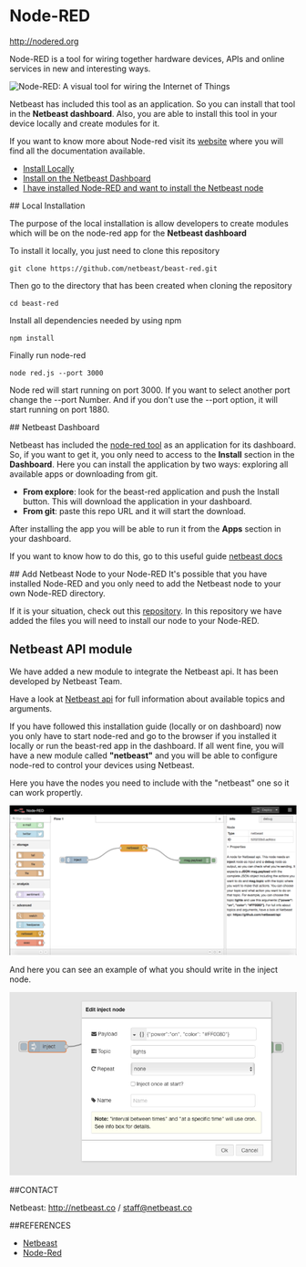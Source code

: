 # Node-RED

http://nodered.org

Node-RED is a tool for wiring together hardware devices, APIs and online services in new and interesting ways.

![Node-RED: A visual tool for wiring the Internet of Things](http://nodered.org/images/node-red-screenshot.png)

Netbeast has included this tool as an application. So you can install that tool in the **Netbeast dashboard**. Also, you are able to install this tool in your device locally and create modules for it. 

If you want to know more about Node-red visit its [website](http://nodered.org) where you will find all the documentation available.

* [Install Locally](#Local)
* [Install on the Netbeast Dashboard](#Dashboard)
* [I have installed Node-RED and want to install the Netbeast node](#Node)

<a name="Local">
## Local Installation

The purpose of the local installation is allow developers to create modules which will be on the node-red app for the **Netbeast dashboard**

To install it locally, you just need to clone this repository
```
git clone https://github.com/netbeast/beast-red.git
```
Then go to the directory that has been created when cloning the repository
```
cd beast-red
```
Install all dependencies needed by using npm
```
npm install
```
Finally run node-red
```
node red.js --port 3000
```
Node red will start running on port 3000. If you want to select another port change the --port Number. And if you don't use the --port option, it will start running on port 1880.

<a name="Dashboard">
## Netbeast Dashboard

Netbeast has included the [node-red tool](http://nodered.org) as an application for its dashboard. So, if you want to get it, you only need to access to the **Install** section in the **Dashboard**.
Here you can install the application by two ways: exploring all available apps or downloading from git.
* **From explore**: look for the beast-red application and push the Install button. This will download the application in your dashboard.
* **From git**: paste this repo URL and it will start the download. 

After installing the app you will be able to run it from the **Apps** section in your dashboard.

If you want to know how to do this, go to this useful guide [netbeast docs](http://docs.netbeast.co/chapters/creating_an_application/install_it_on_the_dashboard.html)

<a name="Node">
## Add Netbeast Node to your Node-RED
It's possible that you have installed Node-RED and you only need to add the Netbeast node to your own Node-RED directory.

If it is your situation, check out this [repository](http://github.com/netbeast/node-red-contrib-netbeast). In this repository we have added the files you will need to install our node to your Node-RED.

## Netbeast API module
We have added a new module to integrate the Netbeast api. It has been developed by Netbeast Team.

Have a look at [Netbeast api](http://github.com/netbeast/api) for full information about available topics and arguments.

If you have followed this installation guide (locally or on dashboard) now you only have to start node-red and go to the browser if you installed it locally or run the beast-red app in the dashboard. If all went fine, you will have a new module called **"netbeast"** and you will be able to configure node-red to control your devices using Netbeast.

Here you have the nodes you need to include with the "netbeast" one so it can work propertly.

![Using netbeast node](nodes_screenshot.png)

And here you can see an example of what you should write in the inject node.

![Using netbeast node: inject](inject_screenshot.png)


##CONTACT

Netbeast: http://netbeast.co / staff@netbeast.co

##REFERENCES

- [Netbeast](http://netbeast.co)
- [Node-Red](http://nodered.org)
